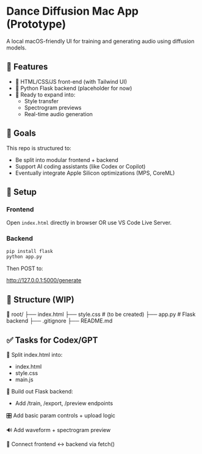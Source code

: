 # Dance Diffusion Mac App (Prototype)

A local macOS-friendly UI for training and generating audio using diffusion models.

## 🔧 Features

- 🔹 HTML/CSS/JS front-end (with Tailwind UI)
- 🔹 Python Flask backend (placeholder for now)
- 🔹 Ready to expand into:
  - Style transfer
  - Spectrogram previews
  - Real-time audio generation

## 🧠 Goals

This repo is structured to:
- Be split into modular frontend + backend
- Support AI coding assistants (like Codex or Copilot)
- Eventually integrate Apple Silicon optimizations (MPS, CoreML)

## 🚀 Setup

### Frontend
Open `index.html` directly in browser OR use VS Code Live Server.

### Backend
```bash
pip install flask
python app.py
```
Then POST to:

http://127.0.0.1:5000/generate

## 📂 Structure (WIP)

📁 root/
├── index.html
├── style.css            # (to be created)
├── app.py               # Flask backend
├── .gitignore
├── README.md

## ✅ Tasks for Codex/GPT

🔁 Split index.html into:
- index.html
- style.css
- main.js

🧠 Build out Flask backend:
- Add /train, /export, /preview endpoints

🎛️ Add basic param controls + upload logic

🔊 Add waveform + spectrogram preview

🔗 Connect frontend ↔ backend via fetch()
